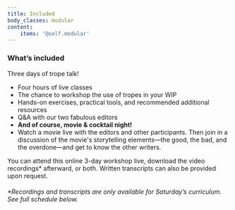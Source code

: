 ```yaml
---
title: Included
body_classes: modular
content:
    items: '@self.modular'
---
```


### What’s included

Three days of trope talk!
* Four hours of live classes
* The chance to workshop the use of tropes in your WIP
* Hands-on exercises, practical tools, and recommended additional resources 
* Q&A with our two fabulous editors
* **And of course, movie & cocktail night!**
 * Watch a movie live with the editors and other participants. Then join in a discussion of the movie's storytelling elements—the good, the bad, and the overdone—and get to know the other writers. 

You can attend this online 3-day workshop live, download the video recordings* afterward, or both. Written transcripts can also be provided upon request. 
 
###### \*Recordings and transcripts are only available for Saturday’s curriculum. See full schedule below.
